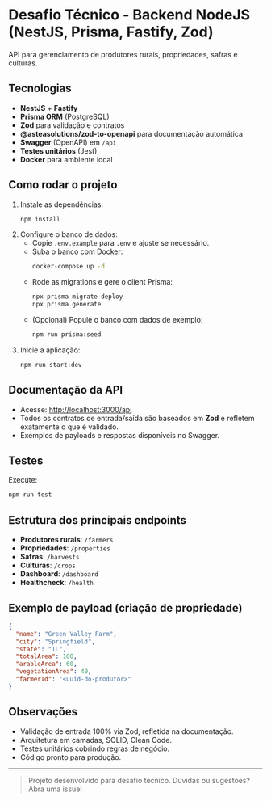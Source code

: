 # Desafio Técnico - Backend NodeJS (NestJS, Prisma, Fastify, Zod)

API para gerenciamento de produtores rurais, propriedades, safras e culturas.

## Tecnologias

- **NestJS** + **Fastify**
- **Prisma ORM** (PostgreSQL)
- **Zod** para validação e contratos
- **@asteasolutions/zod-to-openapi** para documentação automática
- **Swagger** (OpenAPI) em `/api`
- **Testes unitários** (Jest)
- **Docker** para ambiente local

## Como rodar o projeto

1. Instale as dependências:
   ```sh
   npm install
   ```
2. Configure o banco de dados:
   - Copie `.env.example` para `.env` e ajuste se necessário.
   - Suba o banco com Docker:
     ```sh
     docker-compose up -d
     ```
   - Rode as migrations e gere o client Prisma:
     ```sh
     npx prisma migrate deploy
     npx prisma generate
     ```
   - (Opcional) Popule o banco com dados de exemplo:
     ```sh
     npm run prisma:seed
     ```
3. Inicie a aplicação:
   ```sh
   npm run start:dev
   ```

## Documentação da API

- Acesse: [http://localhost:3000/api](http://localhost:3000/api)
- Todos os contratos de entrada/saída são baseados em **Zod** e refletem exatamente o que é validado.
- Exemplos de payloads e respostas disponíveis no Swagger.

## Testes

Execute:

```sh
npm run test
```

## Estrutura dos principais endpoints

- **Produtores rurais**: `/farmers`
- **Propriedades**: `/properties`
- **Safras**: `/harvests`
- **Culturas**: `/crops`
- **Dashboard**: `/dashboard`
- **Healthcheck**: `/health`

## Exemplo de payload (criação de propriedade)

```json
{
  "name": "Green Valley Farm",
  "city": "Springfield",
  "state": "IL",
  "totalArea": 100,
  "arableArea": 60,
  "vegetationArea": 40,
  "farmerId": "<uuid-do-produtor>"
}
```

## Observações

- Validação de entrada 100% via Zod, refletida na documentação.
- Arquitetura em camadas, SOLID, Clean Code.
- Testes unitários cobrindo regras de negócio.
- Código pronto para produção.

---

> Projeto desenvolvido para desafio técnico. Dúvidas ou sugestões? Abra uma issue!
